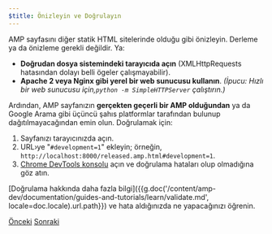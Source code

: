 ```yaml
---
$title: Önizleyin ve Doğrulayın
---
```


AMP sayfasını diğer statik HTML sitelerinde olduğu gibi önizleyin. Derleme ya da önizleme gerekli değildir. Ya:

  - **Doğrudan dosya sistemindeki tarayıcıda açın** (XMLHttpRequests hatasından dolayı belli ögeler çalışmayabilir).
  - **Apache 2 veya Nginx gibi yerel bir web sunucusu kullanın**.
    *(İpucu: Hızlı bir web sunucusu için,`python -m SimpleHTTPServer` çalıştırın.)*

Ardından, AMP sayfanızın **gerçekten geçerli bir AMP olduğundan** ya da Google Arama gibi üçüncü şahıs platformlar tarafından bulunup dağıtılmayacağından emin olun. Doğrulamak için:

  1. Sayfanızı tarayıcınızda açın.
  1. URL›ye "`#development=1`" ekleyin; örneğin, `http://localhost:8000/released.amp.html#development=1`.
  1. [Chrome DevTools konsolu](https://developers.google.com/web/tools/chrome-devtools/debug/console/) açın ve doğrulama hataları olup olmadığına göz atın.

[Doğrulama hakkında daha fazla bilgi]({{g.doc('/content/amp-dev/documentation/guides-and-tutorials/learn/validate.md', locale=doc.locale).url.path}}) ve hata aldığınızda ne yapacağınızı öğrenin.

<div class="prev-next-buttons">
  <a class="button prev-button" href="{{g.doc('/content/docs/start/create/presentation_layout.md', locale=doc.locale).url.path}}"><span class="arrow-prev">Önceki</span></a>
  <a class="button next-button" href="{{g.doc('/content/docs/start/create/prepare_for_discovery.md', locale=doc.locale).url.path}}"><span class="arrow-next">Sonraki</span></a>
</div>
